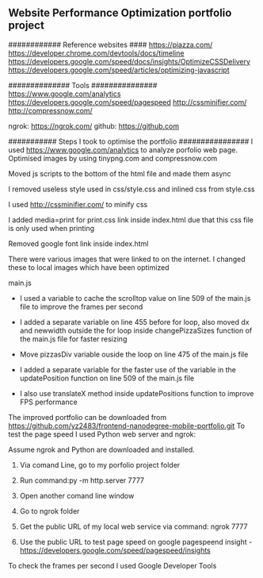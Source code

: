 ## Website Performance Optimization portfolio project



############ Reference websites ####
https://piazza.com/
https://developer.chrome.com/devtools/docs/timeline
https://developers.google.com/speed/docs/insights/OptimizeCSSDelivery
https://developers.google.com/speed/articles/optimizing-javascript


############## Tools ###############
https://www.google.com/analytics
https://developers.google.com/speed/pagespeed
http://cssminifier.com/
http://compressnow.com/

ngrok: https://ngrok.com/
github: https://github.com

###########  Steps I took to optimise the portfolio  ################
I used https://www.google.com/analytics to analyze porfolio web page.
Optimised images by using tinypng.com and compressnow.com

Moved js scripts to the bottom of the html file and made them async

I removed useless style used in css/style.css and inlined css from style.css

I used http://cssminifier.com/ to minify css 

I added media=print for print.css link inside index.html due that this css file is only used when printing

Removed google font link inside index.html

There were various images that were linked to on the internet. I changed these to local images which have been optimized

main.js

* I used a variable to cache the scrolltop value on line 509 of the main.js file to improve the frames per second

* I added a separate variable on line 455 before for loop, also moved dx and newwidth outside the for loop inside changePizzaSizes function of the main.js file for faster resizing

* Move pizzasDiv variable ouside the loop on line 475 of the main.js file

* I added a separate variable for the faster use of the variable in the updatePosition function on line 509 of the main.js file

* I also use translateX method inside updatePositions function to improve FPS performance


The improved portfolio can be downloaded from https://github.com/yz2483/frontend-nanodegree-mobile-portfolio.git
To test the page speed I used Python web server and ngrok:

Assume ngrok and Python are downloaded and installed.

1. Via comand Line, go to my porfolio project folder

2. Run command:py -m http.server 7777

3. Open another comand line window

4. Go to ngrok folder

5. Get the public URL of my local web service via command: ngrok 7777 

6. Use the public URL to test page speed on google pagespeend insight - https://developers.google.com/speed/pagespeed/insights

To check the frames per second I used Google Developer Tools
